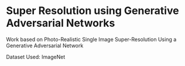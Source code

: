 # Super Resolution using Generative Adversarial Networks

Work based on Photo-Realistic Single Image Super-Resolution Using a Generative Adversarial Network

Dataset Used: ImageNet
